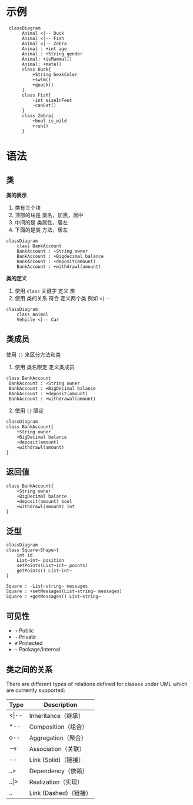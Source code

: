 # 示例

```text
 classDiagram
      Animal <|-- Duck
      Animal <|-- Fish
      Animal <|-- Zebra
      Animal : +int age
      Animal : +String gender
      Animal: +isMammal()
      Animal: +mate()
      class Duck{
          +String beakColor
          +swim()
          +quack()
      }
      class Fish{
          -int sizeInFeet
          -canEat()
      }
      class Zebra{
          +bool is_wild
          +run()
      }
```



# 语法

## 类

**类的表示**

1. 类有三个块
2. 顶部的块是 类名，加黑，居中
3. 中间的是 类属性，居左
4. 下面的是类 方法，居左

```
classDiagram
    class BankAccount
    BankAccount : +String owner
    BankAccount : +Bigdecimal balance
    BankAccount : +deposit(amount)
    BankAccount : +withdrawl(amount)
```

**类的定义**

1. 使用 `class` 关键字 定义 类
2. 使用 类的关系 符合 定义两个类 例如 `<|--`

```
classDiagram
    class Animal
    Vehicle <|-- Car
```

## 类成员

使用  `()` 来区分方法和类

1. 使用 类名限定 定义类成员

```
class BankAccount
 BankAccount : +String owner
 BankAccount : +BigDecimal balance
 BankAccount : +deposit(amount)
 BankAccount : +withdrawal(amount)
```



2. 使用 `{}` 限定

```
classDiagram
class BankAccount{
    +String owner
    +BigDecimal balance
    +deposit(amount)
    +withdrawl(amount)
}
```





## 返回值

```
class BankAccount{
    +String owner
    +BigDecimal balance
    +deposit(amount) bool
    +withdrawl(amount) int
}
```

## 泛型

```
classDiagram
class Square~Shape~{
    int id
    List~int~ position
    setPoints(List~int~ points)
    getPoints() List~int~
}

Square : -List~string~ messages
Square : +setMessages(List~string~ messages)
Square : +getMessages() List~string~
```



## 可见性

- `+` Public
- `-` Private
- `#` Protected
- `~` Package/Internal



## 类之间的关系

There are different types of relations defined for classes under UML which are currently supported:

| Type  | Description           |
| ----- | --------------------- |
| <\|-- | Inheritance（继承）   |
| *--   | Composition（组合）   |
| o--   | Aggregation（聚合）   |
| -->   | Association（关联）   |
| --    | Link (Solid)（链接）  |
| ..>   | Dependency（依赖）    |
| ..\|> | Realization（实现）   |
| ..    | Link (Dashed)（链接） |





